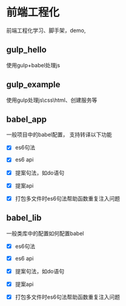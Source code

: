# 前端工程化
前端工程化学习、脚手架，demo,


## gulp_hello
使用gulp+babel处理js


## gulp_example
使用gulp处理js\css\html、创建服务等


## babel_app
一般项目中的babel配置， 支持转译以下功能
- [x] es6句法
- [x] es6 api
- [x] 提案句法，如do语句
- [x] 提案api
- [x] 打包多文件时es6句法帮助函数重复注入问题


## babel_lib
一般类库中的配置如何配置babel
- [x] es6句法
- [x] es6 api
- [x] 提案句法，如do语句
- [x] 提案api
- [x] 打包多文件时es6句法帮助函数重复注入问题
 
